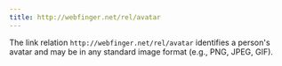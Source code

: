 ```yaml
---
title: http://webfinger.net/rel/avatar
---
```


The link relation `http://webfinger.net/rel/avatar` identifies a person's
avatar and may be in any standard image format (e.g., PNG, JPEG, GIF).

